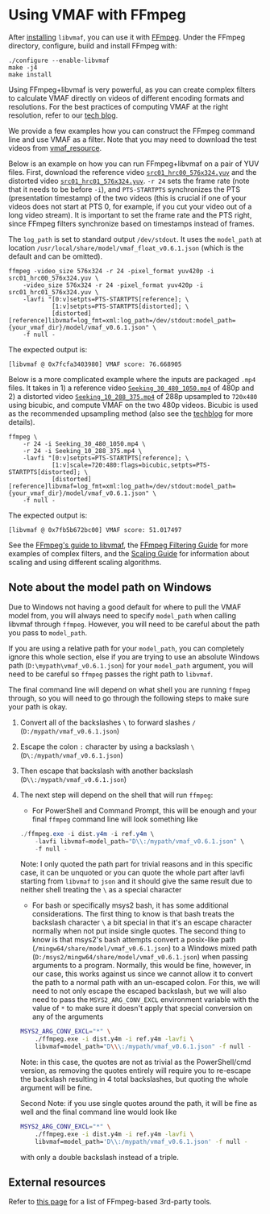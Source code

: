 # Using VMAF with FFmpeg

After [installing](../../libvmaf/README.md#install) `libvmaf`, you can use it with [FFmpeg](http://ffmpeg.org/). Under the FFmpeg directory, configure, build and install FFmpeg with:

```shell script
./configure --enable-libvmaf
make -j4
make install
```

Using FFmpeg+libvmaf is very powerful, as you can create complex filters to calculate VMAF directly on videos of different encoding formats and resolutions. For the best practices of computing VMAF at the right resolution, refer to our [tech blog](https://medium.com/netflix-techblog/vmaf-the-journey-continues-44b51ee9ed12).

We provide a few examples how you can construct the FFmpeg command line and use VMAF as a filter. Note that you may need to download the test videos from [vmaf_resource](https://github.com/Netflix/vmaf_resource/tree/master/python/test/resource).

Below is an example on how you can run FFmpeg+libvmaf on a pair of YUV files. First, download the reference video [`src01_hrc00_576x324.yuv`](https://github.com/Netflix/vmaf_resource/blob/master/python/test/resource/yuv/src01_hrc00_576x324.yuv) and the distorted video [`src01_hrc01_576x324.yuv`](https://github.com/Netflix/vmaf_resource/blob/master/python/test/resource/yuv/src01_hrc01_576x324.yuv). `-r 24` sets the frame rate (note that it needs to be before `-i`), and `PTS-STARTPTS` synchronizes the PTS (presentation timestamp) of the two videos (this is crucial if one of your videos does not start at PTS 0, for example, if you cut your video out of a long video stream). It is important to set the frame rate and the PTS right, since FFmpeg filters synchronize based on timestamps instead of frames.

The `log_path` is set to standard output `/dev/stdout`. It uses the `model_path` at location `/usr/local/share/model/vmaf_float_v0.6.1.json` (which is the default and can be omitted).

```shell script
ffmpeg -video_size 576x324 -r 24 -pixel_format yuv420p -i src01_hrc00_576x324.yuv \
    -video_size 576x324 -r 24 -pixel_format yuv420p -i src01_hrc01_576x324.yuv \
    -lavfi "[0:v]setpts=PTS-STARTPTS[reference]; \
            [1:v]setpts=PTS-STARTPTS[distorted]; \
            [distorted][reference]libvmaf=log_fmt=xml:log_path=/dev/stdout:model_path={your_vmaf_dir}/model/vmaf_v0.6.1.json" \
    -f null -
```

The expected output is:

```shell script
[libvmaf @ 0x7fcfa3403980] VMAF score: 76.668905
```

Below is a more complicated example where the inputs are packaged `.mp4` files. It takes in 1) a reference video [`Seeking_30_480_1050.mp4`](https://github.com/Netflix/vmaf_resource/blob/master/python/test/resource/mp4/Seeking_30_480_1050.mp4) of 480p and 2) a distorted video [`Seeking_10_288_375.mp4`](https://github.com/Netflix/vmaf_resource/blob/master/python/test/resource/mp4/Seeking_10_288_375.mp4) of 288p upsampled to `720x480` using bicubic, and compute VMAF on the two 480p videos. Bicubic is used as the recommended upsampling method (also see the [techblog](https://medium.com/netflix-techblog/vmaf-the-journey-continues-44b51ee9ed12) for more details).

```shell script
ffmpeg \
    -r 24 -i Seeking_30_480_1050.mp4 \
    -r 24 -i Seeking_10_288_375.mp4 \
    -lavfi "[0:v]setpts=PTS-STARTPTS[reference]; \
            [1:v]scale=720:480:flags=bicubic,setpts=PTS-STARTPTS[distorted]; \
            [distorted][reference]libvmaf=log_fmt=xml:log_path=/dev/stdout:model_path={your_vmaf_dir}/model/vmaf_v0.6.1.json" \
    -f null -
```

The expected output is:

```shell script
[libvmaf @ 0x7fb5b672bc00] VMAF score: 51.017497
```

See the [FFmpeg's guide to libvmaf](https://ffmpeg.org/ffmpeg-filters.html#libvmaf), the [FFmpeg Filtering Guide](https://trac.ffmpeg.org/wiki/FilteringGuide) for more examples of complex filters, and the [Scaling Guide](https://trac.ffmpeg.org/wiki/Scaling) for information about scaling and using different scaling algorithms.

## Note about the model path on Windows

Due to Windows not having a good default for where to pull the VMAF model from, you will always need to specify `model_path` when calling libvmaf through `ffmpeg`. However, you will need to be careful about the path you pass to `model_path`.

If you are using a relative path for your `model_path`, you can completely ignore this whole section, else if you are trying to use an absolute Windows path (`D:\mypath\vmaf_v0.6.1.json`) for your `model_path` argument, you will need to be careful so `ffmpeg` passes the right path to `libvmaf`.

The final command line will depend on what shell you are running `ffmpeg` through, so you will need to go through the following steps to make sure your path is okay.

1. Convert all of the backslashes `\` to forward slashes `/` (`D:/mypath/vmaf_v0.6.1.json`)
2. Escape the colon `:` character by using a backslash `\` (`D\:/mypath/vmaf_v0.6.1.json`)
3. Then escape that backslash with another backslash (`D\\:/mypath/vmaf_v0.6.1.json`)
4. The next step will depend on the shell that will run `ffmpeg`:
    - For PowerShell and Command Prompt, this will be enough and your final `ffmpeg` command line will look something like
    ```powershell
    ./ffmpeg.exe -i dist.y4m -i ref.y4m \
        -lavfi libvmaf=model_path="D\\:/mypath/vmaf_v0.6.1.json" \
        -f null -
    ```
    Note: I only quoted the path part for trivial reasons and in this specific case, it can be unquoted or you can quote the whole part after lavfi starting from `libvmaf` to `json` and it should give the same result due to neither shell treating the `\` as a special character

    - For bash or specifically msys2 bash, it has some additional considerations. The first thing to know is that bash treats the backslash character `\` a bit special in that it's an escape character normally when not put inside single quotes. The second thing to know is that msys2's bash attempts convert a posix-like path (`/mingw64/share/model/vmaf_v0.6.1.json`) to a Windows mixed path (`D:/msys2/mingw64/share/model/vmaf_v0.6.1.json`) when passing arguments to a program. Normally, this would be fine, however, in our case, this works against us since we cannot allow it to convert the path to a normal path with an un-escaped colon. For this, we will need to not only escape the escaped backslash, but we will also need to pass the `MSYS2_ARG_CONV_EXCL` environment variable with the value of `*` to make sure it doesn't apply that special conversion on any of the arguments

    ```bash
    MSYS2_ARG_CONV_EXCL="*" \
        ./ffmpeg.exe -i dist.y4m -i ref.y4m -lavfi \
        libvmaf=model_path="D\\\:/mypath/vmaf_v0.6.1.json" -f null -
    ```

    Note: in this case, the quotes are not as trivial as the PowerShell/cmd version, as removing the quotes entirely will require you to re-escape the backslash resulting in 4 total backslashes, but quoting the whole argument will be fine.

    Second Note: if you use single quotes around the path, it will be fine as well and the final command line would look like

    ```bash
    MSYS2_ARG_CONV_EXCL="*" \
        ./ffmpeg.exe -i dist.y4m -i ref.y4m -lavfi \
        libvmaf=model_path='D\\:/mypath/vmaf_v0.6.1.json' -f null -
    ```

    with only a double backslash instead of a triple.

## External resources

Refer to [this page](external_resource.md) for a list of FFmpeg-based 3rd-party tools.
